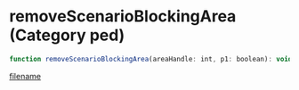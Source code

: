 # removeScenarioBlockingArea (Category ped)

```js
function removeScenarioBlockingArea(areaHandle: int, p1: boolean): void
```

[filename](removeScenarioBlockingArea_m.md ':include')
